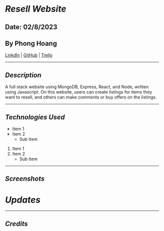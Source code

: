 # **_Resell Website_**

## Date: 02/8/2023

## By Phong Hoang

[LinkdIn](https://www.linkedin.com/in/phong-hoang-2a8659265/recent-activity/shares/) | [GitHub](https://github.com/settings/profile) | [Trello](https://trello.com/b/OErS0hnO/full-stack-resell-website)

---

## **_Description_**

A full stack website using MongoDB, Express, React, and Node, written using Javascript. On this website, users can create listings for items they want to resell, and others can make comments or buy offers on the listings.

---

## **_Technologies Used_**

- Item 1
- Item 2
  - Sub Item

1. Item 1
2. Item 2
   - Sub Item

---

## **_Screenshots_**

# **_Updates_**

---

## _Credits_
